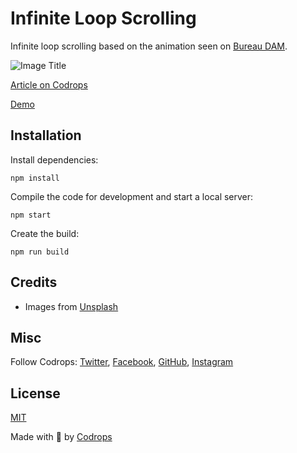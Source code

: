 # Infinite Loop Scrolling

Infinite loop scrolling based on the animation seen on [Bureau DAM](https://www.bureaudam.com/).

![Image Title](https://tympanus.net/codrops/wp-content/uploads/2023/01/loopscroll.jpg)

[Article on Codrops](https://tympanus.net/codrops/?p=66589)

[Demo](http://tympanus.net/Tutorials/LoopScrolling/)


## Installation

Install dependencies:

```
npm install
```

Compile the code for development and start a local server:

```
npm start
```

Create the build:

```
npm run build
```

## Credits

- Images from [Unsplash](https://unsplash.com/)

## Misc

Follow Codrops: [Twitter](http://www.twitter.com/codrops), [Facebook](http://www.facebook.com/codrops), [GitHub](https://github.com/codrops), [Instagram](https://www.instagram.com/codropsss/)

## License
[MIT](LICENSE)

Made with :blue_heart:  by [Codrops](http://www.codrops.com)





